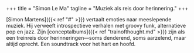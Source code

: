 +++
title = "Simon Le Ma"
tagline = "Muziek als reis door herinnering."
+++

[Simon Martens]({{< ref "#" >}}) vertaalt emoties naar meeslepende muziek. Hij verweeft introspectieve verhalen met groovy funk, alternatieve pop en jazz. Zijn [conceptalbums]({{< ref "trainofthought.md" >}}) zijn als een treinreis door herinneringen—soms denderend, soms aarzelend, maar altijd oprecht. Een soundtrack voor het hart en hoofd.
